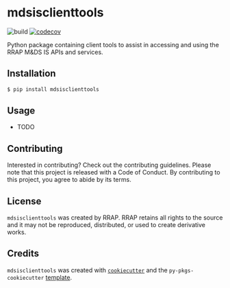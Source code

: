 # mdsisclienttools
![build](https://github.com/gbrrestoration/mds-is-client-tools/actions/workflows/ci-cd/badge.svg)
[![codecov](https://codecov.io/gh/gbrrestoration/mds-is-client-tools/branch/main/graph/badge.svg?token=QVMBSUJFEF)](https://codecov.io/gh/gbrrestoration/mds-is-client-tools)

Python package containing client tools to assist in accessing and using the RRAP M&DS IS APIs and services.

## Installation

```bash
$ pip install mdsisclienttools
```

## Usage

-   TODO

## Contributing

Interested in contributing? Check out the contributing guidelines. Please note that this project is released with a Code of Conduct. By contributing to this project, you agree to abide by its terms.

## License

`mdsisclienttools` was created by RRAP. RRAP retains all rights to the source and it may not be reproduced, distributed, or used to create derivative works.

## Credits

`mdsisclienttools` was created with [`cookiecutter`](https://cookiecutter.readthedocs.io/en/latest/) and the `py-pkgs-cookiecutter` [template](https://github.com/py-pkgs/py-pkgs-cookiecutter).
